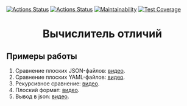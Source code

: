 [![Actions Status](https://github.com/Frit027/frontend-project-lvl2/workflows/hexlet-check/badge.svg)](https://github.com/Frit027/frontend-project-lvl2/actions/workflows/hexlet-check.yml)
[![Actions Status](https://github.com/Frit027/frontend-project-lvl2/workflows/lint-tests/badge.svg)](https://github.com/Frit027/frontend-project-lvl2/actions/workflows/lint-tests.yml)
[![Maintainability](https://api.codeclimate.com/v1/badges/d5aed474be26478d740e/maintainability)](https://codeclimate.com/github/Frit027/frontend-project-lvl2/maintainability)
[![Test Coverage](https://api.codeclimate.com/v1/badges/d5aed474be26478d740e/test_coverage)](https://codeclimate.com/github/Frit027/frontend-project-lvl2/test_coverage)

<h1 align="center">Вычислитель отличий</h1>

## Примеры работы
1. Сравнение плоских JSON-файлов: [видео](https://drive.google.com/file/d/1y1FEtltsx2kB6CgpXVuUWtVYRGy4S-4m/view?usp=sharing).
2. Сравнение плоских YAML-файлов: [видео](https://drive.google.com/file/d/1h0g_vsRtFtyt0ju_x2ffCwhjQ2d2Xhu2/view?usp=sharing).
3. Рекурсивное сравнение: [видео](https://drive.google.com/file/d/1ppRVwG776SzpGuM9wXZVnqSzqNHJVgtX/view?usp=sharing).
4. Плоский формат: [видео](https://drive.google.com/file/d/1nTeJpuq9cdCFweWWcFomJUHQgoagI3lk/view?usp=sharing).
5. Вывод в json: [видео](https://drive.google.com/file/d/19a_Z-gnRGxZhtxUe4dkInwB0chgVXxOI/view?usp=sharing).